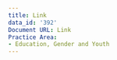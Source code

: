 ```yaml
---
title: Link
data_id: '392'
Document URL: Link
Practice Area:
- Education, Gender and Youth
---
```


